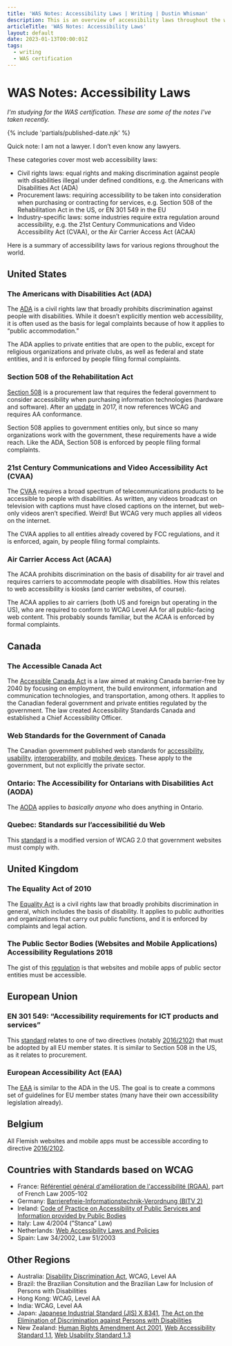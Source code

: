 ```yaml
---
title: 'WAS Notes: Accessibility Laws | Writing | Dustin Whisman'
description: This is an overview of accessibility laws throughout the world and how they apply to digital accessibility.
articleTitle: 'WAS Notes: Accessibility Laws'
layout: default
date: 2023-01-13T00:00:01Z
tags:
  - writing
  - WAS certification
---
```


# WAS Notes: Accessibility Laws

_I'm studying for the WAS certification. These are some of the notes I've taken recently._

{% include 'partials/published-date.njk' %}

Quick note: I am not a lawyer. I don’t even know any lawyers.

These categories cover most web accessibility laws:

- Civil rights laws: equal rights and making discrimination against people with disabilities illegal under defined conditions, e.g. the Americans with Disabilities Act (ADA)
- Procurement laws: requiring accessibility to be taken into consideration when purchasing or contracting for services, e.g. Section 508 of the Rehabilitation Act in the US, or EN 301 549 in the EU
- Industry-specific laws: some industries require extra regulation around accessibility, e.g. the 21st Century Communications and Video Accessibility Act (CVAA), or the Air Carrier Access Act (ACAA)

Here is a summary of accessibility laws for various regions throughout the world.

## United States

### The Americans with Disabilities Act (ADA)

The [ADA](https://www.ada.gov/) is a civil rights law that broadly prohibits discrimination against people with disabilities. While it doesn’t explicitly mention web accessibility, it is often used as the basis for legal complaints because of how it applies to “public accommodation.”

The ADA applies to private entities that are open to the public, except for religious organizations and private clubs, as well as federal and state entities, and it is enforced by people filing formal complaints.

### Section 508 of the Rehabilitation Act

[Section 508](https://www.section508.gov/) is a procurement law that requires the federal government to consider accessibility when purchasing information technologies (hardware and software). After an [update](https://www.section508.gov/blog/access-board-updates-ict-requirements/) in 2017, it now references WCAG and requires AA conformance.

Section 508 applies to government entities only, but since so many organizations work with the government, these requirements have a wide reach. Like the ADA, Section 508 is enforced by people filing formal complaints.

### 21st Century Communications and Video Accessibility Act (CVAA)

The [CVAA](https://www.fcc.gov/consumers/guides/21st-century-communications-and-video-accessibility-act-cvaa) requires a broad spectrum of telecommunications products to be accessible to people with disabilities. As written, any videos broadcast on television with captions must have closed captions on the internet, but web-only videos aren’t specified. Weird! But WCAG very much applies all videos on the internet.

The CVAA applies to all entities already covered by FCC regulations, and it is enforced, again, by people filing formal complaints.

### Air Carrier Access Act (ACAA)

The ACAA prohibits discrimination on the basis of disability for air travel and requires carriers to accommodate people with disabilities. How this relates to web accessibility is kiosks (and carrier websites, of course).

The ACAA applies to air carriers (both US and foreign but operating in the US), who are required to conform to WCAG Level AA for all public-facing web content. This probably sounds familiar, but the ACAA is enforced by formal complaints.

## Canada

### The Accessible Canada Act

The [Accessible Canada Act](https://www.canada.ca/en/employment-social-development/programs/accessible-people-disabilities/act-summary.html) is a law aimed at making Canada barrier-free by 2040 by focusing on employment, the build environment, information and communication technologies, and transportation, among others. It applies to the Canadian federal government and private entities regulated by the government. The law created Accessibility Standards Canada and established a Chief Accessibility Officer.

### Web Standards for the Government of Canada

The Canadian government published web standards for [accessibility](http://www.tbs-sct.gc.ca/pol/doc-eng.aspx?id=23601), [usability](http://www.tbs-sct.gc.ca/pol/doc-eng.aspx?id=24227), [interoperability](http://www.tbs-sct.gc.ca/pol/doc-eng.aspx?id=25875), and [mobile devices](http://www.tbs-sct.gc.ca/pol/doc-eng.aspx?id=27088). These apply to the government, but not explicitly the private sector.

### Ontario: The Accessibility for Ontarians with Disabilities Act (AODA)

The [AODA](http://www.e-laws.gov.on.ca/html/statutes/english/elaws_statutes_05a11_e.htm) applies to _basically anyone_ who does anything in Ontario.

### Quebec: Standards sur l’accessibilitié du Web

This [standard](http://www.tresor.gouv.qc.ca/ressources-informationnelles/standards-sur-laccessibilite-du-web/) is a modified version of WCAG 2.0 that government websites must comply with.

## United Kingdom

### The Equality Act of 2010

The [Equality Act](https://www.gov.uk/equality-act-2010-guidance) is a civil rights law that broadly prohibits discrimination in general, which includes the basis of disability. It applies to public authorities and organizations that carry out public functions, and it is enforced by complaints and legal action.

### The Public Sector Bodies (Websites and Mobile Applications) Accessibility Regulations 2018

The gist of this [regulation](https://www.legislation.gov.uk/uksi/2018/852/contents/made) is that websites and mobile apps of public sector entities must be accessible.

## European Union

### EN 301 549: “Accessibility requirements for ICT products and services”

This [standard](https://www.etsi.org/deliver/etsi_en/301500_301599/301549/03.02.01_60/en_301549v030201p.pdf) relates to one of two directives (notably [2016/2102](https://eur-lex.europa.eu/legal-content/EN/TXT/HTML/?uri=CELEX:32016L2102)) that must be adopted by all EU member states. It is similar to Section 508 in the US, as it relates to procurement.

### European Accessibility Act (EAA)

The [EAA](https://eur-lex.europa.eu/legal-content/EN/TXT/?uri=COM%3A2015%3A0615%3AFIN) is similar to the ADA in the US. The goal is to create a commons set of guidelines for EU member states (many have their own accessibility legislation already).

## Belgium

All Flemish websites and mobile apps must be accessible according to directive [2016/2102](https://eur-lex.europa.eu/legal-content/EN/TXT/HTML/?uri=CELEX:32016L2102).

## Countries with Standards based on WCAG

- France: [Référentiel général d'amélioration de l'accessibilité (RGAA)](https://www.numerique.gouv.fr/publications/rgaa-accessibilite/), part of French Law 2005-102
- Germany: [Barrierefreie-Informationstechnik-Verordnung (BITV 2)](http://www.gesetze-im-internet.de/bitv_2_0/index.html)
- Ireland: [Code of Practice on Accessibility of Public Services and Information provided by Public Bodies](https://nda.ie/publications/code-of-practice-on-accessibility-of-public-services-and-information-provided-by-public-bodies-nda-report)
- Italy: Law 4/2004 (”Stanca” Law)
- Netherlands: [Web Accessibility Laws and Policies](https://www.w3.org/WAI/Policy/policy/netherlands/)
- Spain: Law 34/2002, Law 51/2003

## Other Regions

- Australia: [Disability Discrimination Act](http://www.humanrights.gov.au/world-wide-web-access-disability-discrimination-act-advisory-notes-ver-40-2010), WCAG, Level AA
- Brazil: the Brazilian Consitution and the Brazilian Law for Inclusion of Persons with Disabilities
- Hong Kong: WCAG, Level AA
- India: WCAG, Level AA
- Japan: [Japanese Industrial Standard (JIS) X 8341](https://archive.org/stream/jis.x.8341.7.e.2011/jis.x.8341.7.e.2011_djvu.txt), [The Act on the Elimination of Discrimination against Persons with Disabilities](http://www.waseda.jp/hiken/en/jalaw_inf/topics2014/legislation/001asakura.html)
- New Zealand: [Human Rights Amendment Act 2001](http://www.legislation.govt.nz/act/public/2001/0096/latest/DLM121285.html), [Web Accessibility Standard 1.1](https://www.digital.govt.nz/standards-and-guidance/nz-government-web-standards/web-accessibility-standard-1-1/), [Web Usability Standard 1.3](https://www.digital.govt.nz/standards-and-guidance/nz-government-web-standards/web-usability-standard-1-3/)
